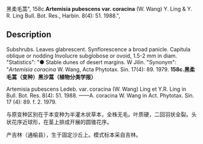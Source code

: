 黑柔毛蒿",
158c.**Artemisia pubescens var. coracina** (W. Wang) Y. Ling & Y. R. Ling Bull. Bot. Res., Harbin. 8(4): 51. 1988.",

## Description
Subshrubs. Leaves glabrescent. Synflorescence a broad panicle. Capitula oblique or nodding Involucre subglobose or ovoid, 1.5-2 mm in diam.
  "Statistics": "● Stable dunes of desert margins. W Jilin.
  "Synonym": "*Artemisia coracina* W. Wang, Acta Phytotax. Sin. 17(4): 89. 1979.
**158c.黑柔毛蒿（变种）黑沙蒿（植物分类学报）**

Artemisia pubescens Ledeb. var. coracina (W. Wang) Ling et Y.R. Ling in Bull. Bot. Res. 8(4): 51. 1988. ——A. coracina W. Wang in Act. Phytotax. Sin. 17 (4): 89. f. 2. 1979.

与原变种区别在于本变种为半灌木状草本，全株无毛。叶质硬，二回羽状全裂。头状花序近球形，在茎上排成开展的圆锥花序。

产吉林（通榆县），生于固定沙丘上。模式标本采自吉林。
